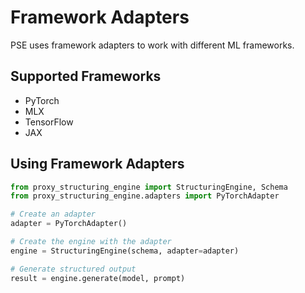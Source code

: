 # Framework Adapters

PSE uses framework adapters to work with different ML frameworks.

## Supported Frameworks

- PyTorch
- MLX
- TensorFlow
- JAX

## Using Framework Adapters

```python
from proxy_structuring_engine import StructuringEngine, Schema
from proxy_structuring_engine.adapters import PyTorchAdapter

# Create an adapter
adapter = PyTorchAdapter()

# Create the engine with the adapter
engine = StructuringEngine(schema, adapter=adapter)

# Generate structured output
result = engine.generate(model, prompt)
```